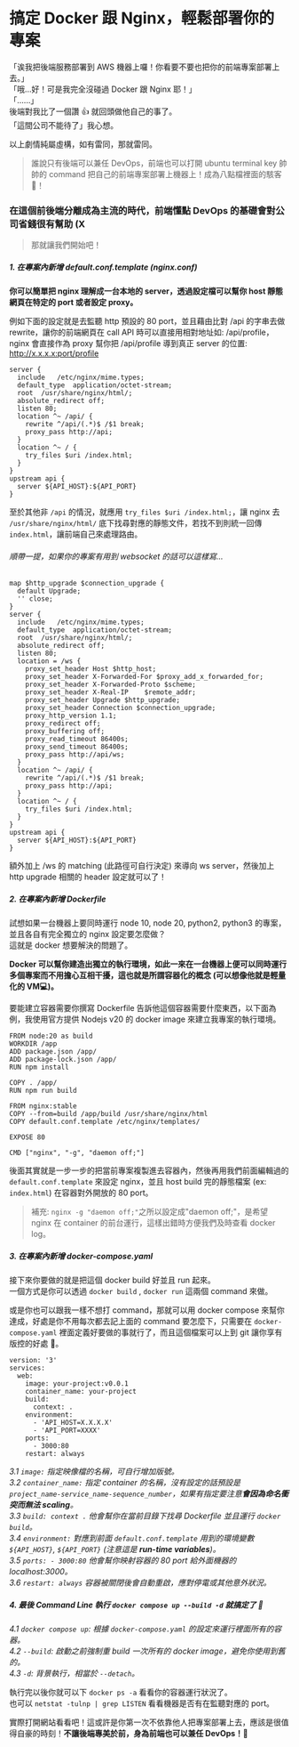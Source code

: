 # 搞定 Docker 跟 Nginx，輕鬆部署你的專案

「诶我把後端服務部署到 AWS 機器上囉！你看要不要也把你的前端專案部署上去。」<br>
「哦...好！可是我完全沒碰過 Docker 跟 Nginx 耶！」<br>
「......」<br>
後端對我比了一個讚 👍 就回頭做他自己的事了。<br>
「這間公司不能待了」我心想。<br>

以上劇情純屬虛構，如有雷同，那就雷同。<br>

> 誰說只有後端可以兼任 DevOps，前端也可以打開 ubuntu terminal key 帥帥的 command 把自己的前端專案部署上機器上！成為八點檔裡面的駭客 🎉！

### 在這個前後端分離成為主流的時代，前端懂點 DevOps 的基礎會對公司省錢很有幫助 (X

> 那就讓我們開始吧！

##### 1. 在專案內新增 default.conf.template (nginx.conf)

**你可以簡單把 nginx 理解成一台本地的 server，透過設定檔可以幫你 host 靜態網頁在特定的 port 或者設定 proxy。**<br>

例如下面的設定就是去監聽 http 預設的 80 port，並且藉由比對 /api 的字串去做 rewrite，讓你的前端網頁在 call API 時可以直接用相對地址如: /api/profile，nginx 會直接作為 proxy 幫你把 /api/profile 導到真正 server 的位置: http://x.x.x.x:port/profile

```
server {
  include   /etc/nginx/mime.types;
  default_type  application/octet-stream;
  root  /usr/share/nginx/html/;
  absolute_redirect off;
  listen 80;
  location ^~ /api/ {
    rewrite ^/api/(.*)$ /$1 break;
    proxy_pass http://api;
  }
  location ^~ / {
    try_files $uri /index.html;
  }
}
upstream api {
  server ${API_HOST}:${API_PORT}
}
```

至於其他非 `/api` 的情況，就應用 `try_files $uri /index.html;`，讓 nginx 去 `/usr/share/nginx/html/` 底下找尋對應的靜態文件，若找不到則統一回傳 `index.html`，讓前端自己來處理路由。

###### 順帶一提，如果你的專案有用到 websocket 的話可以這樣寫...

```
map $http_upgrade $connection_upgrade {
  default Upgrade;
  '' close;
}
server {
  include   /etc/nginx/mime.types;
  default_type  application/octet-stream;
  root  /usr/share/nginx/html/;
  absolute_redirect off;
  listen 80;
  location = /ws {
    proxy_set_header Host $http_host;
    proxy_set_header X-Forwarded-For $proxy_add_x_forwarded_for;
    proxy_set_header X-Forwarded-Proto $scheme;
    proxy_set_header X-Real-IP    $remote_addr;
    proxy_set_header Upgrade $http_upgrade;
    proxy_set_header Connection $connection_upgrade;
    proxy_http_version 1.1;
    proxy_redirect off;
    proxy_buffering off;
    proxy_read_timeout 86400s;
    proxy_send_timeout 86400s;
    proxy_pass http://api/ws;
  }
  location ^~ /api/ {
    rewrite ^/api/(.*)$ /$1 break;
    proxy_pass http://api;
  }
  location ^~ / {
    try_files $uri /index.html;
  }
}
upstream api {
  server ${API_HOST}:${API_PORT}
}
```

額外加上 /ws 的 matching (此路徑可自行決定) 來導向 ws server，然後加上 http upgrade 相關的 header 設定就可以了！

##### 2. 在專案內新增 Dockerfile

試想如果一台機器上要同時運行 node 10, node 20, python2, python3 的專案，並且各自有完全獨立的 nginx 設定要怎麼做？<br>
這就是 docker 想要解決的問題了。<br>

**Docker 可以幫你建造出獨立的執行環境，如此一來在一台機器上便可以同時運行多個專案而不用擔心互相干擾，這也就是所謂容器化的概念 (可以想像他就是輕量化的 VM💻)。**<br>

要能建立容器需要你撰寫 Dockerfile 告訴他這個容器需要什麼東西，以下面為例，我使用官方提供 Nodejs v20 的 docker image 來建立我專案的執行環境。

```
FROM node:20 as build
WORKDIR /app
ADD package.json /app/
ADD package-lock.json /app/
RUN npm install

COPY . /app/
RUN npm run build

FROM nginx:stable
COPY --from=build /app/build /usr/share/nginx/html
COPY default.conf.template /etc/nginx/templates/

EXPOSE 80

CMD ["nginx", "-g", "daemon off;"]
```

後面其實就是一步一步的把當前專案複製進去容器內，然後再用我們前面編輯過的 `default.conf.template` 來設定 nginx，並且 host build 完的靜態檔案 (ex: `index.html`) 在容器對外開放的 80 port。

> 補充: `nginx -g "daemon off;"`之所以設定成"daemon off;"，是希望 nginx 在 container 的前台運行，這樣出錯時方便我們及時查看 docker log。

##### 3. 在專案內新增 docker-compose.yaml

接下來你要做的就是把這個 docker build 好並且 run 起來。<br>
一個方式是你可以透過 `docker build` , `docker run` 這兩個 command 來做。<br>

或是你也可以跟我一樣不想打 command，那就可以用 docker compose 來幫你達成，好處是你不用每次都去記上面的 command 要怎麼下，只需要在 `docker-compose.yaml` 裡面定義好要做的事就行了，而且這個檔案可以上到 git 讓你享有版控的好處 👏。

```
version: '3'
services:
  web:
    image: your-project:v0.0.1
    container_name: your-project
    build:
      context: .
    environment:
      - 'API_HOST=X.X.X.X'
      - 'API_PORT=XXXX'
    ports:
      - 3000:80
    restart: always
```

_3.1 `image:` 指定映像檔的名稱，可自行增加版號。_<br>
_3.2 `container_name:` 指定 container 的名稱，沒有設定的話預設是 `project_name-service_name-sequence_number`，如果有指定要注意**會因為命名衝突而無法 scaling**。_<br>
_3.3 `build: context .` 他會幫你在當前目錄下找尋 Dockerfile 並且運行 `docker build`。_<br>
_3.4 `environment:` 對應到前面 `default.conf.template` 用到的環境變數 `${API_HOST}`, `${API_PORT}` (注意這是 **run-time variables**)。_<br>
_3.5 `ports: - 3000:80` 他會幫你映射容器的 80 port 給外面機器的 localhost:3000。_<br>
_3.6 `restart: always` 容器被關閉後會自動重啟，應對停電或其他意外狀況。_<br>

##### 4. 最後 Command Line 執行 `docker compose up --build -d` 就搞定了 💪

_4.1 `docker compose up`: 根據 `docker-compose.yaml` 的設定來運行裡面所有的容器。_<br>
_4.2 `--build`: 啟動之前強制重 build 一次所有的 docker image，避免你使用到舊的。_<br>
_4.3 `-d`: 背景執行，相當於 `--detach`。_<br>

執行完以後你就可以下 `docker ps -a` 看看你的容器運行狀況了。<br>
也可以 `netstat -tulnp | grep LISTEN` 看看機器是否有在監聽對應的 port。<br>

實際打開網站看看吧！這或許是你第一次不依靠他人把專案部署上去，應該是很值得自豪的時刻！**不讓後端專美於前，身為前端也可以兼任 DevOps！🎉**
